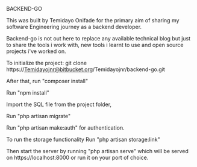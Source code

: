BACKEND-GO

This was built by Temidayo Onifade for the primary aim of sharing my software Engineering journey as a backend developer. 

Backend-go is not out here to replace any available technical blog but just to share the tools i work with, new tools i learnt to use and open source projects i've worked on.

To initialize the project: git clone https://Temidayojnr@bitbucket.org/Temidayojnr/backend-go.git 

After that, run "composer install"

Run "npm install"

Import the SQL file from the project folder,

Run "php artisan migrate"

Run "php artisan make:auth" for authentication.

To run the storage functionality Run "php artisan storage:link"

Then start the server by running "php artisan serve" which will be served on https://localhost:8000 or run it on your port of choice.
